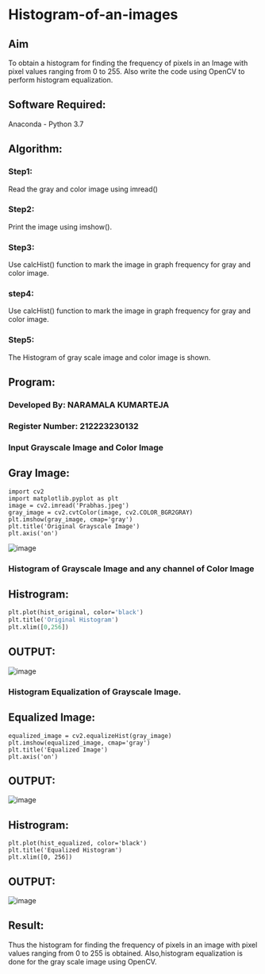 # Histogram-of-an-images
## Aim
To obtain a histogram for finding the frequency of pixels in an Image with pixel values ranging from 0 to 255. Also write the code using OpenCV to perform histogram equalization.

## Software Required:
Anaconda - Python 3.7

## Algorithm:
### Step1:
Read the gray and color image using imread()

### Step2:
Print the image using imshow().

### Step3:
Use calcHist() function to mark the image in graph frequency for gray and color image.

### step4:
Use calcHist() function to mark the image in graph frequency for gray and color image.

### Step5:
The Histogram of gray scale image and color image is shown.


## Program:
### Developed By: NARAMALA KUMARTEJA
### Register Number: 212223230132
### Input Grayscale Image and Color Image
## Gray Image:
```
import cv2
import matplotlib.pyplot as plt
image = cv2.imread('Prabhas.jpeg')
gray_image = cv2.cvtColor(image, cv2.COLOR_BGR2GRAY)
plt.imshow(gray_image, cmap='gray')
plt.title('Original Grayscale Image')
plt.axis('on')
```
![image](https://github.com/user-attachments/assets/82ef158b-a20a-461e-a739-c1aaca2b5cfb)

### Histogram of Grayscale Image and any channel of Color Image
## Histrogram:
```p
plt.plot(hist_original, color='black')
plt.title('Original Histogram')
plt.xlim([0,256])
```
## OUTPUT:
![image](https://github.com/user-attachments/assets/4381c01e-bb5f-44d2-b591-75dbbe01ced8)

### Histogram Equalization of Grayscale Image.

## Equalized Image:
```
equalized_image = cv2.equalizeHist(gray_image)
plt.imshow(equalized_image, cmap='gray')
plt.title('Equalized Image')
plt.axis('on')
```
## OUTPUT:
![image](https://github.com/user-attachments/assets/af730f35-2b6a-4391-b60d-0ae20b21f733)

## Histrogram:
```
plt.plot(hist_equalized, color='black')
plt.title('Equalized Histogram')
plt.xlim([0, 256])
```
## OUTPUT:
![image](https://github.com/user-attachments/assets/daa50a4a-2a17-411b-a0f7-4eb82322e7c2)

## Result: 
Thus the histogram for finding the frequency of pixels in an image with pixel values ranging from 0 to 255 is obtained. Also,histogram equalization is done for the gray scale image using OpenCV.
